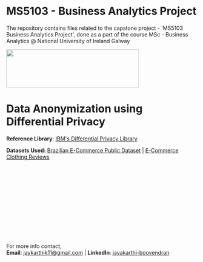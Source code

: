 # MS5103 - Business Analytics Project
The repository contains files related to the capstone project - 'MS5103 Business Analytics Project', done as a part of the course MSc - Business Analytics @ National University of Ireland Galway

<img src='https://encrypted-tbn0.gstatic.com/images?q=tbn%3AANd9GcR3yxmo215xdMEeOSV-5tQrO6iDMnSLViAfQ79CX9UmXoFqFnJH&usqp=CAU' width='350' height='100' align='middle'>

<h1>Data Anonymization using Differential Privacy</h1>

<b>Reference Library</b>: <a href='https://github.com/IBM/differential-privacy-library'> IBM's Differential Privacy Library</a> 
<br>

<b>Datasets Used:</b>
<a href='https://www.kaggle.com/olistbr/brazilian-ecommerce/data?select=olist_sellers_dataset.csv'>Brazilian E-Commerce Public Dataset</a> | <a href='https://www.kaggle.com/nicapotato/womens-ecommerce-clothing-reviews'>E-Commerce Clothing Reviews</a>
  
<br><br><br><br><br><br><br><br><br><br><br><br>
For more info contact, <br> 
<b>Email</b>: jaykarthik11@gmail.com  | <b>LinkedIn</b>: <a href='https://www.linkedin.com/in/jayakarthi-boovendran'>jayakarthi-boovendran</a>

